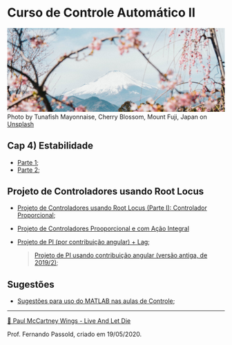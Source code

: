 # Curso de Controle Automático II

![tunafish-mayonnaise-pSIt7op-mds-unsplash.jpg](tunafish-mayonnaise-pSIt7op-mds-unsplash.jpg)
Photo by Tunafish Mayonnaise, Cherry Blossom, Mount Fuji, Japan on [Unsplash](https://unsplash.com/photos/pSIt7op-mds)

## Cap 4) Estabilidade

* [Parte 1](estabilidade.html);
* [Parte 2](estabilidade2.html);

## Projeto de Controladores usando Root Locus

* [Projeto de Controladores usando Root Locus (Parte I): Controlador Proporcional](projeto_usando_root_locus_parte_1.html);
* [Projeto de Controladores Prooporcional e com Ação Integral](PI_parte1.html)

* [Projeto de PI (por contribuição angular) + Lag](PI_angular_Lag.html);

   >  [Projeto de PI usando contribuição angular (versão antiga, de 2019/2)](projeto_controladores_acao_integral_extendido.html);

## Sugestões

* [Sugestões para uso do MATLAB nas aulas de Controle](sugestao_uso_matlab_em_controle.html);

---
[🎵 Paul McCartney Wings - Live And Let Die](https://soundcloud.com/paolitachan/paul-mccartney-wings-live-and)

Prof. Fernando Passold, criado em 19/05/2020.